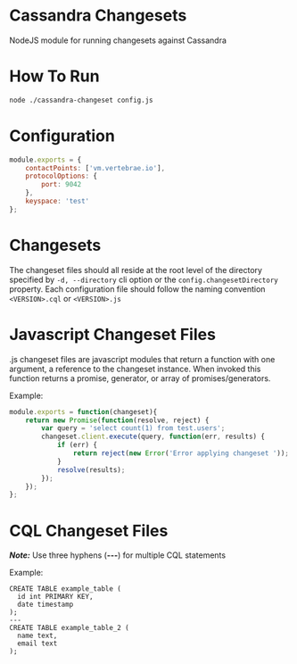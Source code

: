 Cassandra Changesets
====================
NodeJS module for running changesets against Cassandra


How To Run
==========

```bash
node ./cassandra-changeset config.js
```

Configuration
=============

```js
module.exports = {
    contactPoints: ['vm.vertebrae.io'],
    protocolOptions: {
        port: 9042
    },
    keyspace: 'test'
};
```

Changesets
==========

The changeset files should all reside at the root level of the directory
specified by `-d, --directory` cli option or the `config.changesetDirectory` property. Each configuration file should
follow the naming convention `<VERSION>.cql` or `<VERSION>.js`

Javascript Changeset Files
==========================
.js changeset files are javascript modules that return a function with one argument, a reference to the changeset instance. When invoked this function returns a promise, generator, or array of promises/generators.  

Example:
```javascript
module.exports = function(changeset){
    return new Promise(function(resolve, reject) {
        var query = 'select count(1) from test.users';
        changeset.client.execute(query, function(err, results) {
            if (err) {
                return reject(new Error('Error applying changeset '));
            }
            resolve(results);
        });
    });
};
```
CQL Changeset Files
===================

***Note:*** Use three hyphens (**---**) for multiple CQL statements

Example:
```
CREATE TABLE example_table (
  id int PRIMARY KEY,
  date timestamp
);
---
CREATE TABLE example_table_2 (
  name text,
  email text
);
```
